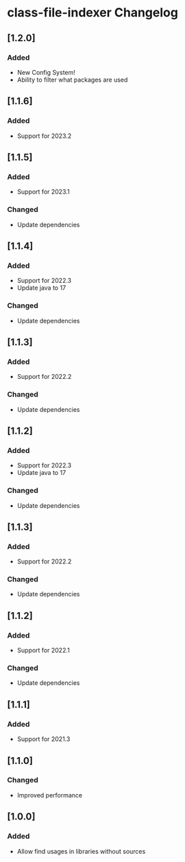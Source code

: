 <!-- Keep a Changelog guide -> https://keepachangelog.com -->

# class-file-indexer Changelog

## [1.2.0]
### Added
- New Config System! 
- Ability to filter what packages are used

## [1.1.6]
### Added
- Support for 2023.2

## [1.1.5]
### Added
- Support for 2023.1
### Changed
- Update dependencies

## [1.1.4]
### Added
- Support for 2022.3
- Update java to 17
### Changed
- Update dependencies

## [1.1.3]
### Added
- Support for 2022.2
### Changed
- Update dependencies

## [1.1.2]
### Added
- Support for 2022.3
- Update java to 17
### Changed
- Update dependencies

## [1.1.3]
### Added
- Support for 2022.2
### Changed
- Update dependencies

## [1.1.2]
### Added
- Support for 2022.1
### Changed
- Update dependencies

## [1.1.1]
### Added
- Support for 2021.3

## [1.1.0]
### Changed
- Improved performance

## [1.0.0]
### Added
- Allow find usages in libraries without sources
